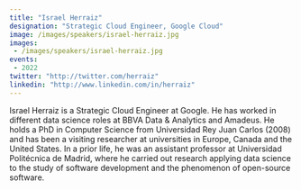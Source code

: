 ```yaml
---
title: "Israel Herraiz"
designation: "Strategic Cloud Engineer, Google Cloud"
image: /images/speakers/israel-herraiz.jpg
images: 
 - /images/speakers/israel-herraiz.jpg
events:
 - 2022
twitter: "http://twitter.com/herraiz"
linkedin: "http://www.linkedin.com/in/herraiz"
---
```


Israel Herraiz is a Strategic Cloud Engineer at Google. He has worked in different data science roles at BBVA Data & Analytics and Amadeus. He holds a PhD in Computer Science from Universidad Rey Juan Carlos (2008) and has been a visiting researcher at universities in Europe, Canada and the United States. In a prior life, he was an assistant professor at Universidad Politécnica de Madrid, where he carried out research applying data science to the study of software development and the phenomenon of open-source software.